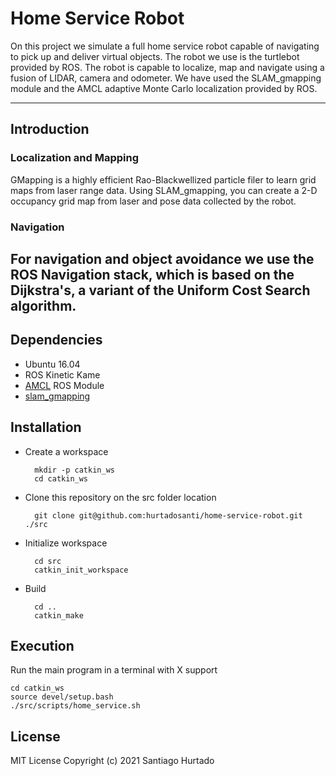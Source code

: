 # Home Service Robot
On this project we simulate a full home service robot capable of navigating to pick up and deliver virtual objects. The robot we use is the turtlebot provided by ROS. The robot is capable to localize, map and navigate using a fusion of LIDAR, camera and odometer. We have used the SLAM_gmapping module and the AMCL adaptive Monte Carlo localization provided by ROS.

---

## Introduction
### Localization and Mapping
GMapping is a highly efficient Rao-Blackwellized particle filer to learn grid maps from laser range data. Using SLAM_gmapping, you can create a 2-D occupancy grid map from laser and pose data collected by the robot.

### Navigation
For navigation and object avoidance we use the ROS Navigation stack, which is based on the Dijkstra's, a variant of the Uniform Cost Search algorithm.
---

## Dependencies
- Ubuntu 16.04
- ROS Kinetic Kame
- [AMCL](http://wiki.ros.org/amcl) ROS Module
- [slam_gmapping](http://wiki.ros.org/slam_gmapping)


## Installation
- Create a workspace

        mkdir -p catkin_ws
        cd catkin_ws

- Clone this repository on the src folder location
  
        git clone git@github.com:hurtadosanti/home-service-robot.git ./src

- Initialize workspace
        
        cd src
        catkin_init_workspace

- Build
  
        cd ..
        catkin_make

## Execution
Run the main program in a terminal with X support
  
    cd catkin_ws
    source devel/setup.bash
    ./src/scripts/home_service.sh


## License
MIT License Copyright (c) 2021 Santiago Hurtado
